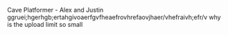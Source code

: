 Cave Platformer - Alex and Justin
ggruei;hgerhgb;ertahgivoaerfgvfheaefrovhrefaovjhaer/vhefraivh;efr/v
why is the upload limit so small
